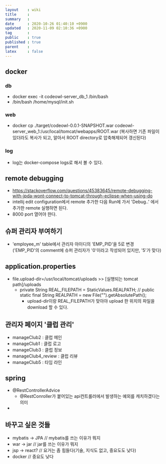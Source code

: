 ```yaml
---
layout    : wiki
title     : 
summary   : 
date      : 2020-10-26 01:40:10 +0900
updated   : 2020-11-09 02:10:36 +0900
tag       : 
public    : true
published : true
parent    : 
latex     : false
---
```


## docker

### db
- docker exec -it codeowl-server_db_1 /bin/bash
- /bin/bash /home/mysql/init.sh
### web
- docker cp ./target/codeowl-0.0.1-SNAPSHOT.war codeowl-server_web_1:/usr/local/tomcat/webapps/ROOT.war (복사하면 기존 파일이 있더라도 복사가 되고, 알아서 ROOT directory로 압축해제되어 갱신된다)

### log
- log는 docker-compose logs로 해서 볼 수 있다.

## remote debugging
- https://stackoverflow.com/questions/45383645/remote-debugging-with-jpda-wont-connect-to-tomcat-through-eclipse-when-using-do
- intellij edit configuration에서 remote 추가한 다음 Run에 가서 'Debug..' 에서 추가한 remote 실행하면 된다.
- 8000 port 열어야 한다.

## 슈퍼 관리자 부여하기
- 'employee_m' table에서 관리자 아이디의 'EMP_PID'을 5로 변경 ('EMP_PID'의 comment에 슈퍼 관리자가 '0'이라고 작성되어 있지만, '5'가 맞다)


## application.properties
- file.upload-dir=/usr/local/tomcat/uploads   >>   [실행되는 tomcat path]/uploads
  - private String REAL_FILEPATH = StaticValues.REALPATH; // public static final String REALPATH = new File("").getAbsolutePath();
    - upload-dir이랑 REAL_FILEPATH가 맞아야 upload 한 위치의 파일을 download 할 수 있다.

## 관리자 페이지 '클럽 관리'
- manageClub2 : 클럽 메인
- manageClub1 : 클럽 로고
- manageClub3 : 클럽 정보
- manageClub4_review : 클럽 리뷰
- manageClub5 : 타임 라인

## spring
- @RestControllerAdvice
  - @RestConroller가 붙어있는 api컨트롤러에서 발생하는 예외를 캐치하겠다는 의미
- 

## 바꾸고 싶은 것들
- mybatis -> JPA // mybatis를 쓰는 이유가 뭐지
- war -> jar // jar를 쓰는 이유가 뭐지
- jsp -> react? // 요거는 좀 힘들다(기술, 지식도 없고, 중요도도 낮다)
- docker // 중요도 낮다


